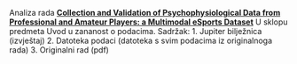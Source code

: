 Analiza rada [**Collection and Validation of Psychophysiological Data from Professional and Amateur Players: a Multimodal eSports Dataset**](https://arxiv.org/abs/2011.00958)
  U sklopu predmeta Uvod u zananost o podacima.
Sadržak:
    1. Jupiter bilježnica (izvještaj)
    2. Datoteka podaci (datoteka s svim podacima iz originalnoga rada)
    3. Originalni rad (pdf)
